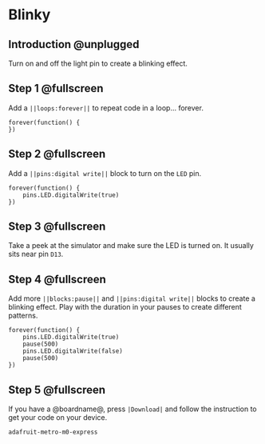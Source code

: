 # Blinky

## Introduction @unplugged

Turn on and off the light pin to create a blinking effect.

## Step 1 @fullscreen

Add a ``||loops:forever||`` to repeat code in a loop... forever.

```blocks
forever(function() {
})
```

## Step 2 @fullscreen

Add a ``||pins:digital write||`` block to turn on the ``LED`` pin.

```blocks
forever(function() {
    pins.LED.digitalWrite(true)
})
```

## Step 3 @fullscreen

Take a peek at the simulator and make sure the LED is turned on. It usually sits near pin ``D13``.

## Step 4 @fullscreen

Add more ``||blocks:pause||`` and ``||pins:digital write||`` blocks to create a blinking effect.
Play with the duration in your pauses to create different patterns.

```blocks
forever(function() {
    pins.LED.digitalWrite(true)
    pause(500)
    pins.LED.digitalWrite(false)
    pause(500)    
})
```

## Step 5 @fullscreen

If you have a @boardname@, press ``|Download|`` and follow the instruction to get your code on your device.

```package
adafruit-metro-m0-express
```